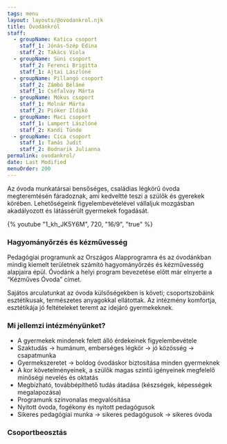 ```yaml
---
tags: menu
layout: layouts/@ovodankrol.njk
title: Óvodánkról
staff:
  - groupName: Katica csoport
    staff_1: Jónás-Szép Edina
    staff_2: Takács Viola
  - groupName: Süni csoport
    staff_2: Ferenci Brigitta
    staff_1: Ajtai Lászlóné
  - groupName: Pillangó csoport
    staff_2: Zámbó Béláné
    staff_1: Cséfalvay Márta
  - groupName: Mókus csoport
    staff_1: Molnár Márta
    staff_2: Pióker Ildikó
  - groupName: Maci csoport
    staff_1: Lampert Lászlóné
    staff_2: Kandi Tünde
  - groupName: Cica csoport
    staff_1: Tamás Judit
    staff_2: Bodnarik Julianna
permalink: ovodankrol/
date: Last Modified
menuOrder: 200
---
```

Az óvoda munkatársai bensőséges, családias légkörű óvoda megteremtésén fáradoznak, ami kedveltté teszi a szülők és gyerekek körében. Lehetőségeink figyelembevételével vállaljuk mozgásban akadályozott és látássérült gyermekek fogadását.

{% youtube "1_kh_JK5Y6M", 720, "16/9", "true" %}

### Hagyományőrzés és kézművesség

Pedagógiai programunk az Országos Alapprogramra és az óvodánkban mindig kiemelt területnek számító hagyományőrzés és kézművesség alapjaira épül. Óvodánk a helyi program bevezetése előtt már elnyerte a “Kézműves Óvoda” címet.

Sajátos arculatunkat az óvoda külsőségekben is követi; csoportszobáink esztétikusak, természetes anyagokkal ellátottak. Az intézmény komfortja, esztétikája jó feltételeket teremt az idejáró gyermekeknek.

### Mi jellemzi intézményünket?

* A gyermekek mindenek felett álló érdekeinek figyelembevétele
* Szaktudás → humánum, emberséges légkör → jó közösség → csapatmunka
* Gyermekszeretet → boldog óvodáskor biztosítása minden gyermeknek
* A kor követelményeinek, a szülők magas szintű igényeinek megfelelő minőségi nevelés és oktatás
* Megbízható, továbbépíthető tudás átadása (készségek, képességek megalapozása)
* Programunk színvonalas megvalósítása
* Nyitott óvoda, fogékony és nyitott pedagógusok
* Sikeres pedagógiai munka → sikeres pedagógusok → sikeres óvoda

### Csoportbeosztás